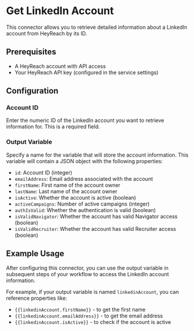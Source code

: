 # Get LinkedIn Account

This connector allows you to retrieve detailed information about a LinkedIn account from HeyReach by its ID.

## Prerequisites

- A HeyReach account with API access
- Your HeyReach API key (configured in the service settings)

## Configuration

### Account ID

Enter the numeric ID of the LinkedIn account you want to retrieve information for. This is a required field.

### Output Variable

Specify a name for the variable that will store the account information. This variable will contain a JSON object with the following properties:

- `id`: Account ID (integer)
- `emailAddress`: Email address associated with the account
- `firstName`: First name of the account owner
- `lastName`: Last name of the account owner
- `isActive`: Whether the account is active (boolean)
- `activeCampaigns`: Number of active campaigns (integer)
- `authIsValid`: Whether the authentication is valid (boolean)
- `isValidNavigator`: Whether the account has valid Navigator access (boolean)
- `isValidRecruiter`: Whether the account has valid Recruiter access (boolean)

## Example Usage

After configuring this connector, you can use the output variable in subsequent steps of your workflow to access the LinkedIn account information.

For example, if your output variable is named `linkedinAccount`, you can reference properties like:

- `{{linkedinAccount.firstName}}` - to get the first name
- `{{linkedinAccount.emailAddress}}` - to get the email address
- `{{linkedinAccount.isActive}}` - to check if the account is active